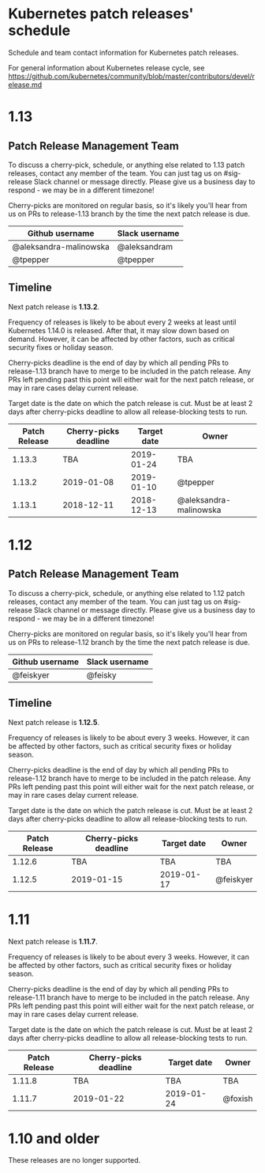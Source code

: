 # Kubernetes patch releases' schedule

Schedule and team contact information for Kubernetes patch releases.

For general information about Kubernetes release cycle, see https://github.com/kubernetes/community/blob/master/contributors/devel/release.md

# 1.13

## Patch Release Management Team

To discuss a cherry-pick, schedule, or anything else related to 1.13 patch releases,
contact any member of the team. You can just tag us on #sig-release Slack channel
or message directly. Please give us a business day to respond - we may be in a different timezone!

Cherry-picks are monitored on regular basis, so it's likely you'll hear
from us on PRs to release-1.13 branch by the time the next patch release is due.

| **Github username** | **Slack username** |
| --- | --- |
| @aleksandra-malinowska | @aleksandram |
| @tpepper | @tpepper |

## Timeline

Next patch release is **1.13.2**.

Frequency of releases is likely to be about every 2 weeks at least until Kubernetes 1.14.0
is released. After that, it may slow down based on demand. However, it can be affected
by other factors, such as critical security fixes or holiday season.

Cherry-picks deadline is the end of day by which all pending PRs to release-1.13
branch have to merge to be included in the patch release. Any PRs left pending past
this point will either wait for the next patch release, or may in rare cases
delay current release.

Target date is the date on which the patch release is cut. Must be at least 2
days after cherry-picks deadline to allow all release-blocking tests to run.

| **Patch Release** | **Cherry-picks deadline** | **Target date** | **Owner** |
| --- | --- | --- | --- |
| 1.13.3 | TBA | 2019-01-24 | TBA |
| 1.13.2 | 2019-01-08 | 2019-01-10 | @tpepper |
| 1.13.1 | 2018-12-11 | 2018-12-13 | @aleksandra-malinowska |

# 1.12

## Patch Release Management Team

To discuss a cherry-pick, schedule, or anything else related to 1.12 patch releases,
contact any member of the team. You can just tag us on #sig-release Slack channel
or message directly. Please give us a business day to respond - we may be in a different timezone!

Cherry-picks are monitored on regular basis, so it's likely you'll hear
from us on PRs to release-1.12 branch by the time the next patch release is due.

| **Github username** | **Slack username** |
| --- | --- |
| @feiskyer | @feisky |

## Timeline

Next patch release is **1.12.5**.

Frequency of releases is likely to be about every 3 weeks. However, it can be affected
by other factors, such as critical security fixes or holiday season.

Cherry-picks deadline is the end of day by which all pending PRs to release-1.12
branch have to merge to be included in the patch release. Any PRs left pending past
this point will either wait for the next patch release, or may in rare cases
delay current release.

Target date is the date on which the patch release is cut. Must be at least 2
days after cherry-picks deadline to allow all release-blocking tests to run.

| **Patch Release** | **Cherry-picks deadline** | **Target date** | **Owner** |
| --- | --- | --- | --- |
| 1.12.6 | TBA | TBA | TBA |
| 1.12.5 | 2019-01-15 | 2019-01-17 | @feiskyer |

# 1.11

Next patch release is **1.11.7**.

Frequency of releases is likely to be about every 3 weeks. However, it can be affected
by other factors, such as critical security fixes or holiday season.

Cherry-picks deadline is the end of day by which all pending PRs to release-1.11
branch have to merge to be included in the patch release. Any PRs left pending past
this point will either wait for the next patch release, or may in rare cases
delay current release.

Target date is the date on which the patch release is cut. Must be at least 2
days after cherry-picks deadline to allow all release-blocking tests to run.

| **Patch Release** | **Cherry-picks deadline** | **Target date** | **Owner** |
| --- | --- | --- | --- |
| 1.11.8 | TBA | TBA | TBA |
| 1.11.7 | 2019-01-22 | 2019-01-24 | @foxish |

# 1.10 and older

These releases are no longer supported.
